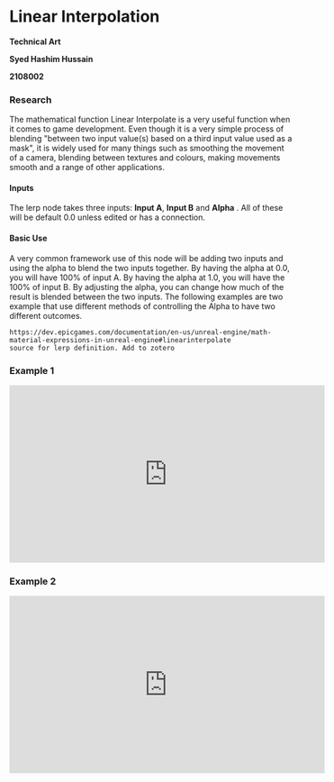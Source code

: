 # Linear Interpolation

**Technical Art**

**Syed Hashim Hussain**

**2108002**

### Research

The mathematical function Linear Interpolate is a very useful function when it comes to game development. Even though it is a very simple process of blending "between two input value(s)
based on a third input value used as a mask", it is widely used for many things such as smoothing the movement of a camera, blending between textures and colours, making movements smooth and a range of other applications.

#### Inputs

The lerp node takes three inputs: **Input A**, **Input B** and **Alpha** . All of these will be default 0.0 unless edited or has a connection. 

#### Basic Use

A very common framework use of this node will be adding two inputs and using the alpha to blend the two inputs together. By having the alpha at 0.0, you will have 100% of input A. By having the alpha at 1.0, you will have the 100% of input B. By adjusting the alpha, you can change how much of the result is blended between the two inputs. The following examples are two example that use different methods of controlling the Alpha to have two different outcomes.

```
https://dev.epicgames.com/documentation/en-us/unreal-engine/math-material-expressions-in-unreal-engine#linearinterpolate
source for lerp definition. Add to zotero

```
### Example 1
<iframe width="560" height="315" src="https://www.youtube.com/embed/iuozOQjvsVQ?si=xpK9H_-zGJxwbpNd" title="YouTube video player" frameborder="0" allow="accelerometer; autoplay; clipboard-write; encrypted-media; gyroscope; picture-in-picture; web-share" referrerpolicy="strict-origin-when-cross-origin" allowfullscreen></iframe>

### Example 2

<iframe width="560" height="315" src="https://www.youtube.com/embed/0sCndNcAG5I?si=aB4WS1ksf8Bs-drT" title="YouTube video player" frameborder="0" allow="accelerometer; autoplay; clipboard-write; encrypted-media; gyroscope; picture-in-picture; web-share" referrerpolicy="strict-origin-when-cross-origin" allowfullscreen></iframe>

